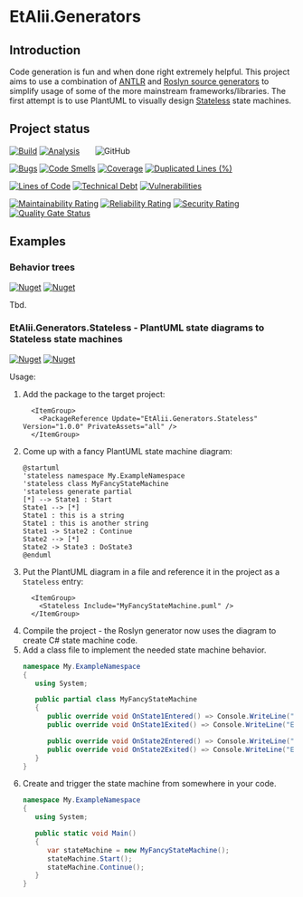# EtAlii.Generators

## Introduction
Code generation is fun and when done right extremely helpful. This project aims to use a combination of [ANTLR](https://github.com/antlr/antlr4) and [Roslyn source generators](https://github.com/dotnet/roslyn/blob/main/docs/features/source-generators.cookbook.md) to simplify usage of some of the more mainstream frameworks/libraries.
The first attempt is to use PlantUML to visually design [Stateless](https://github.com/dotnet-state-machine/stateless) state machines.

## Project status

[![Build](https://github.com/vrenken/EtAlii.Generators/actions/workflows/build.yml/badge.svg?branch=main)](https://github.com/vrenken/EtAlii.Generators/actions/workflows/build.yml)
[![Analysis](https://github.com/vrenken/EtAlii.Generators/actions/workflows/analysis.yml/badge.svg)](https://github.com/vrenken/EtAlii.Generators/actions/workflows/analysis.yml)
&nbsp;&nbsp;&nbsp;&nbsp;&nbsp;&nbsp;![GitHub](https://img.shields.io/github/license/vrenken/EtAlii.Generators)

[![Bugs](https://sonarcloud.io/api/project_badges/measure?project=EtAlii.Generators&metric=bugs)](https://sonarcloud.io/dashboard?id=EtAlii.Generators)
[![Code Smells](https://sonarcloud.io/api/project_badges/measure?project=EtAlii.Generators&metric=code_smells)](https://sonarcloud.io/dashboard?id=EtAlii.Generators)
[![Coverage](https://sonarcloud.io/api/project_badges/measure?project=EtAlii.Generators&metric=coverage)](https://sonarcloud.io/dashboard?id=EtAlii.Generators)
[![Duplicated Lines (%)](https://sonarcloud.io/api/project_badges/measure?project=EtAlii.Generators&metric=duplicated_lines_density)](https://sonarcloud.io/dashboard?id=EtAlii.Generators)

[![Lines of Code](https://sonarcloud.io/api/project_badges/measure?project=EtAlii.Generators&metric=ncloc)](https://sonarcloud.io/dashboard?id=EtAlii.Generators)
[![Technical Debt](https://sonarcloud.io/api/project_badges/measure?project=EtAlii.Generators&metric=sqale_index)](https://sonarcloud.io/dashboard?id=EtAlii.Generators)
[![Vulnerabilities](https://sonarcloud.io/api/project_badges/measure?project=EtAlii.Generators&metric=vulnerabilities)](https://sonarcloud.io/dashboard?id=EtAlii.Generators)

[![Maintainability Rating](https://sonarcloud.io/api/project_badges/measure?project=EtAlii.Generators&metric=sqale_rating)](https://sonarcloud.io/dashboard?id=EtAlii.Generators)
[![Reliability Rating](https://sonarcloud.io/api/project_badges/measure?project=EtAlii.Generators&metric=reliability_rating)](https://sonarcloud.io/dashboard?id=EtAlii.Generators)
[![Security Rating](https://sonarcloud.io/api/project_badges/measure?project=EtAlii.Generators&metric=security_rating)](https://sonarcloud.io/dashboard?id=EtAlii.Generators)
[![Quality Gate Status](https://sonarcloud.io/api/project_badges/measure?project=EtAlii.Generators&metric=alert_status)](https://sonarcloud.io/dashboard?id=EtAlii.Generators)

## Examples

### Behavior trees
[![Nuget](https://img.shields.io/nuget/v/EtAlii.Generators.Behavior)](https://www.nuget.org/packages/EtAlii.Generators.Behavior)
[![Nuget](https://img.shields.io/nuget/dt/EtAlii.Generators.Behavior)](https://www.nuget.org/packages/EtAlii.Generators.Behavior)

Tbd.
### EtAlii.Generators.Stateless - PlantUML state diagrams to Stateless state machines
[![Nuget](https://img.shields.io/nuget/v/EtAlii.Generators.Stateless)](https://www.nuget.org/packages/EtAlii.Generators.Stateless)
[![Nuget](https://img.shields.io/nuget/dt/EtAlii.Generators.Stateless)](https://www.nuget.org/packages/EtAlii.Generators.Stateless)


Usage:

1. Add the package to the target project:
   ```csproj
     <ItemGroup>
       <PackageReference Update="EtAlii.Generators.Stateless" Version="1.0.0" PrivateAssets="all" />
     </ItemGroup>
   ```
3. Come up with a fancy PlantUML state machine diagram:
   ```puml
   @startuml
   'stateless namespace My.ExampleNamespace
   'stateless class MyFancyStateMachine
   'stateless generate partial
   [*] --> State1 : Start
   State1 --> [*]
   State1 : this is a string
   State1 : this is another string
   State1 -> State2 : Continue
   State2 --> [*]
   State2 -> State3 : DoState3
   @enduml
   ```
3. Put the PlantUML diagram in a file and reference it in the project as a `Stateless` entry:
   ```csproj
     <ItemGroup>
       <Stateless Include="MyFancyStateMachine.puml" />
     </ItemGroup>
   ```
4. Compile the project - the Roslyn generator now uses the diagram to create C# state machine code.
5. Add a class file to implement the needed state machine behavior.
   ```cs
   namespace My.ExampleNamespace
   {
      using System;

      public partial class MyFancyStateMachine
      {
         public override void OnState1Entered() => Console.WriteLine("Entered State 1");
         public override void OnState1Exited() => Console.WriteLine("Exited State 1");

         public override void OnState2Entered() => Console.WriteLine("Entered State 2");
         public override void OnState2Exited() => Console.WriteLine("Exited State 2");
      }
   }
   ```
6. Create and trigger the state machine from somewhere in your code.
   ```cs
   namespace My.ExampleNamespace
   {
      using System;

      public static void Main()
      {
         var stateMachine = new MyFancyStateMachine();
         stateMachine.Start();
         stateMachine.Continue();
      }
   }
   ```
